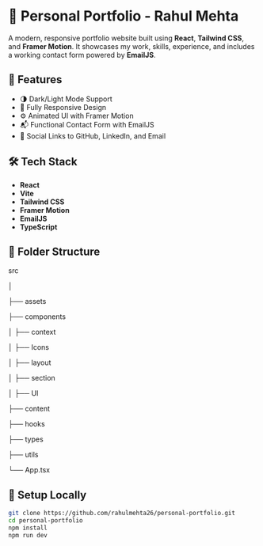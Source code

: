 # 💼 Personal Portfolio - Rahul Mehta

A modern, responsive portfolio website built using **React**, **Tailwind CSS**, and **Framer Motion**. It showcases my work, skills, experience, and includes a working contact form powered by **EmailJS**.

## 🚀 Features

- 🌗 Dark/Light Mode Support
- 📱 Fully Responsive Design
- ⚙️ Animated UI with Framer Motion
- 📬 Functional Contact Form with EmailJS
- 🔗 Social Links to GitHub, LinkedIn, and Email

## 🛠️ Tech Stack

- **React**
- **Vite**
- **Tailwind CSS**
- **Framer Motion**
- **EmailJS**
- **TypeScript**

## 📂 Folder Structure

src

│

├── assets

├── components

│ ├──  context

│ ├── Icons

│ ├── layout

│ ├── section 

│ ├── UI 

├── content

├── hooks

├── types

├── utils

└── App.tsx 

## 🧪 Setup Locally

```bash
git clone https://github.com/rahulmehta26/personal-portfolio.git
cd personal-portfolio
npm install
npm run dev
